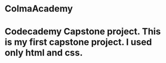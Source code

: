 # ColmaAcademy
# Codecademy Capstone project. This is my first capstone project. I used only html and css.
